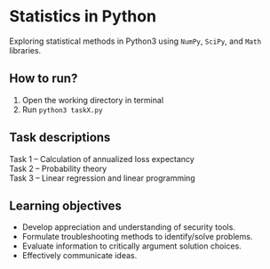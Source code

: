 # Statistics in Python
Exploring statistical methods in Python3 using `NumPy`, `SciPy`, and `Math` libraries.

## How to run?
1. Open the working directory in terminal
2. Run `python3 taskX.py`

## Task descriptions
Task 1 – Calculation of annualized loss expectancy </br>
Task 2 – Probability theory </br>
Task 3 – Linear regression and linear programming

## Learning objectives 
- Develop appreciation and understanding of security tools.
- Formulate troubleshooting methods to identify/solve problems.
- Evaluate information to critically argument solution choices.
- Effectively communicate ideas.
